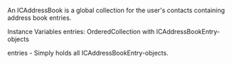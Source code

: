 An ICAddressBook is a global collection for the user's contacts containing address book entries.

Instance Variables
	entries:		OrderedCollection with ICAddressBookEntry-objects

entries
	- Simply holds all ICAddressBookEntry-objects.
